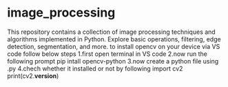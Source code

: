 # image_processing
This repository contains a collection of image processing techniques and algorithms implemented in Python. Explore basic operations, filtering, edge detection, segmentation, and more.
to install opencv on your device via VS code follow below steps
1.first open terminal in VS code
2.now run the following prompt
   pip intall opencv-python
3.now create a python file using .py
4.chech whether it installed or not by following 
   import cv2
   print(cv2.__version__)
